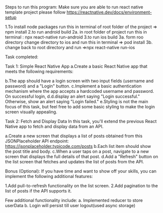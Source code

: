 Steps to run this program:
Make sure you are able to run react native template project please follow https://reactnative.dev/docs/environment-setup

1.To install node packages run this in terminal of root folder of the project => npm install
2.to run android build
  2a. in root folder of project run this in terminal : npx react-native run-android
3.to run ios build
  3a. form roo directory change directory to ios and run this in terminal => pod install
  3b. change back to root directory and run =>npx react-native run-ios

Task completed:

Task 1: Simple React Native App
  a.Create a basic React Native app that meets the following requirements:

  b.The app should have a login screen with two input fields (username and password) and a "Login" button.
  c.Implement a basic authentication mechanism where the app accepts a hardcoded username and password. On successful login,            d.d.display an alert saying "Login successful." Otherwise, show an alert saying "Login failed."
  e.Styling is not the main focus of this task, but feel free to add some basic styling to make the login screen visually appealing.

Task 2: Fetch and Display Data
In this task, you'll extend the previous React Native app to fetch and display data from an API.

  a.Create a new screen that displays a list of posts obtained from this JSONPlaceholder API endpoint:                         
     https://jsonplaceholder.typicode.com/posts
  b.Each list item should show the post title and body.
  c.When a user taps on a post, navigate to a new screen that displays the full details of that post.
  d.Add a "Refresh" button on the list screen that fetches and updates the list of posts from the API.

Bonus (Optional):
If you have time and want to show off your skills, you can implement the following additional features:

  1.Add pull-to-refresh functionality on the list screen.
  2.Add pagination to the list of posts if the API supports it.

Few additional functionality include:
  a. Implemented reducer to store userData
  b. Login will persist till user logout(used async storage)

